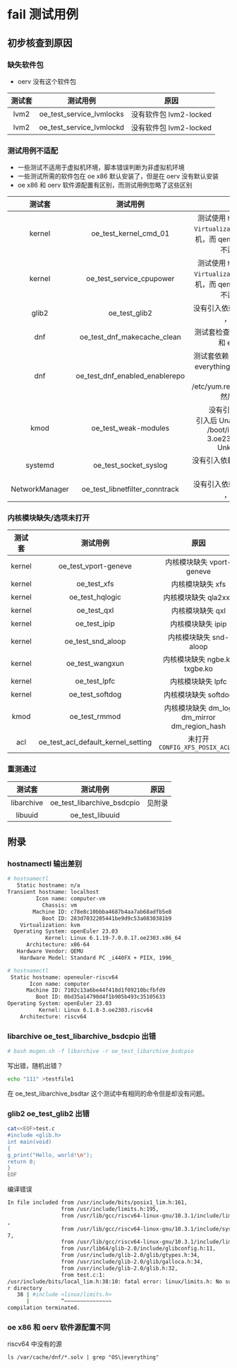 # fail 测试用例

## 初步核查到原因

### 缺失软件包

+ oerv 没有这个软件包

|测试套|测试用例|原因|
|:-:|:-:|:-:|
|lvm2|oe_test_service_lvmlocks|没有软件包 lvm2-locked|
|lvm2|oe_test_service_lvmlockd|没有软件包 lvm2-locked|

### 测试用例不适配

+ 一些测试不适用于虚拟机环境，脚本错误判断为非虚拟机环境
+ 一些测试所需的软件包在 oe x86 默认安装了，但是在 oerv 没有默认安装
+ oe x86 和 oerv 软件源配置有区别，而测试用例忽略了这些区别

|测试套|测试用例|原因|
|:-:|:-:|:-:|
|kernel|oe_test_kernel_cmd_01|测试使用 ``hostnamectl \| grep Virtualization`` 判断是否为虚拟机，而 qemu-system-riscv64 不适用这个方法|
|kernel|oe_test_service_cpupower|测试使用 ``hostnamectl \| grep Virtualization`` 判断是否为虚拟机，而 qemu-system-riscv64 不适用这个方法|
|glib2|oe_test_glib2|没有引入依赖包 kernel-headers ，引入后通过|
|dnf|oe_test_dnf_makecache_clean|测试套检查了 oerv 中没有的 OS 和 everything 源|
|dnf|oe_test_dnf_enabled_enablerepo|测试套依赖 oerv 中没有的 OS 和 everything 源，测试用例直接操作 /etc/yum.repo.d/openEuler.repo 然后把它搞坏了|
|kmod|oe_test_weak-modules|没有引入依赖包 dracut <br/>引入后 Unable to decompress /boot/initramfs-6.1.8-3.oe2303.riscv64.img: Unknown format|
|systemd|oe_test_socket_syslog|没有引入依赖包 rsyslog ，引入后通过|
|NetworkManager|oe_test_libnetfilter_conntrack|没有引入依赖包 kernel-headers ，引入后通过|

### 内核模块缺失/选项未打开

|测试套|测试用例|原因|
|:-:|:-:|:-:|
|kernel|oe_test_vport-geneve|内核模块缺失 vport-geneve|
|kernel|oe_test_xfs|内核模块缺失 xfs|
|kernel|oe_test_hqlogic|内核模块缺失 qla2xxx|
|kernel|oe_test_qxl|内核模块缺失 qxl|
|kernel|oe_test_ipip|内核模块缺失 ipip|
|kernel|oe_test_snd_aloop|内核模块缺失 snd-aloop|
|kernel|oe_test_wangxun|内核模块缺失 ngbe.ko txgbe.ko|
|kernel|oe_test_lpfc|内核模块缺失 lpfc|
|kernel|oe_test_softdog|内核模块缺失 softdog|
|kmod|oe_test_rmmod|内核模块缺失 dm_log dm_mirror dm_region_hash|
|acl|oe_test_acl_default_kernel_setting|未打开 ``CONFIG_XFS_POSIX_ACL=y``|

### 重测通过

|测试套|测试用例|原因|
|:-:|:-:|:-:|
|libarchive|oe_test_libarchive_bsdcpio|见附录|
|libuuid|oe_test_libuuid||

## 附录

### hostnamectl 输出差别

```bash
# hostnamectl
   Static hostname: n/a                                
Transient hostname: localhost
         Icon name: computer-vm
           Chassis: vm
        Machine ID: c78e8c10bbba4687b4aa7ab68adfb5e8
           Boot ID: 283d7032205441be9d9c53a0830381b9
    Virtualization: kvm
  Operating System: openEuler 23.03
            Kernel: Linux 6.1.19-7.0.0.17.oe2303.x86_64
      Architecture: x86-64
   Hardware Vendor: QEMU
    Hardware Model: Standard PC _i440FX + PIIX, 1996_

# hostnamectl 
 Static hostname: openeuler-riscv64
       Icon name: computer
      Machine ID: 7102c13a6be44f418d1f09210bcfbfd9
         Boot ID: 0bd35a14790d4f1b905b493c35105633
Operating System: openEuler 23.03
          Kernel: Linux 6.1.8-3.oe2303.riscv64
    Architecture: riscv64
```

### libarchive oe_test_libarchive_bsdcpio 出错

```bash
# bash mugen.sh -f libarchive -r oe_test_libarchive_bsdcpio
```

写出错，随机出错？

```bash
echo "111" >testfile1
```

在 oe_test_libarchive_bsdtar 这个测试中有相同的命令但是却没有问题。

### glib2 oe_test_glib2 出错

```bash
cat<<EOF>test.c
#include <glib.h>
int main(void)
{
g_print("Hello, world!\n");
return 0;
}
EOF
```

编译错误

```bash
In file included from /usr/include/bits/posix1_lim.h:161,
                 from /usr/include/limits.h:195,
                 from /usr/lib/gcc/riscv64-linux-gnu/10.3.1/include/limits.h:1955
, 
                 from /usr/lib/gcc/riscv64-linux-gnu/10.3.1/include/syslimits.h::
7,  
                 from /usr/lib/gcc/riscv64-linux-gnu/10.3.1/include/limits.h:34,
                 from /usr/lib64/glib-2.0/include/glibconfig.h:11,
                 from /usr/include/glib-2.0/glib/gtypes.h:34,
                 from /usr/include/glib-2.0/glib/galloca.h:34,
                 from /usr/include/glib-2.0/glib.h:32,
                 from test.c:1:
/usr/include/bits/local_lim.h:38:10: fatal error: linux/limits.h: No such file oo
r directory
   38 | #include <linux/limits.h>
      |          ^~~~~~~~~~~~~~~~
compilation terminated.
```

### oe x86 和 oerv 软件源配置不同

riscv64 中没有的源

```
ls /var/cache/dnf/*.solv | grep "OS\|everything"
```
